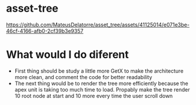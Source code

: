# asset-tree


https://github.com/MateusDelatorre/asset_tree/assets/41125014/e071e3be-46cf-4166-afb0-2cf39b3e9357

# What would I do diferent
  * First thing should be study a little more GetX to make the architecture more clean, and comment the code for better readability
  * The next thing would be to render the tree more efficiently because the apex unit is taking too much time to load. Propably make the tree render 10 root node at start and 10 more every time the user scroll down
